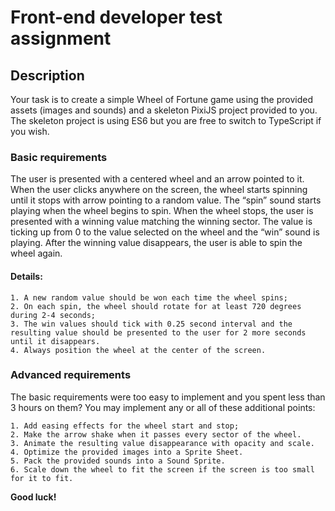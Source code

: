 Front-end developer test assignment
==============
Description
--------------
Your task is to create a simple Wheel of Fortune game using the provided assets (images and sounds) and a skeleton PixiJS project provided to you. The skeleton project is using ES6 but you are free to switch to TypeScript if you wish.
### Basic requirements
The user is presented with a centered wheel and an arrow pointed to it.
When the user clicks anywhere on the screen, the wheel starts spinning until it stops with arrow pointing to a random value.
The “spin” sound starts playing when the wheel begins to spin.
When the wheel stops, the user is presented with a winning value matching the winning sector.
The value is ticking up from 0 to the value selected on the wheel and the “win” sound is playing.
After the winning value disappears, the user is able to spin the wheel again.

#### Details:
    1. A new random value should be won each time the wheel spins;
    2. On each spin, the wheel should rotate for at least 720 degrees during 2-4 seconds;
    3. The win values should tick with 0.25 second interval and the resulting value should be presented to the user for 2 more seconds until it disappears.
    4. Always position the wheel at the center of the screen.
    
### Advanced requirements
The basic requirements were too easy to implement and you spent less than 3 hours on them?
You may implement any or all of these additional points:

    1. Add easing effects for the wheel start and stop;
    2. Make the arrow shake when it passes every sector of the wheel.
    3. Animate the resulting value disappearance with opacity and scale.
    4. Optimize the provided images into a Sprite Sheet.
    5. Pack the provided sounds into a Sound Sprite.
    6. Scale down the wheel to fit the screen if the screen is too small for it to fit.
    
**Good luck!**
